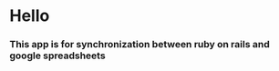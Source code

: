 <h1>Hello</h1>
<h3>This app is for synchronization between ruby on rails and google spreadsheets</h3>

